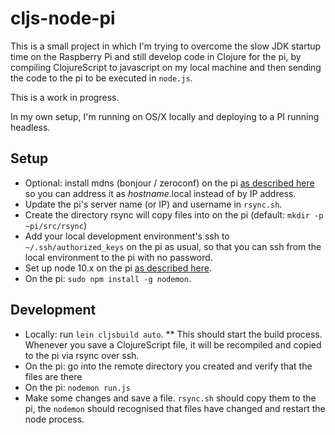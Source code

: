 # cljs-node-pi

This is a small project in which I'm trying to overcome the slow JDK startup time
on the Raspberry Pi and still develop code in Clojure for the pi, by compiling 
ClojureScript to javascript on my local machine and then sending the code to the 
pi to be executed in `node.js`.

This is a work in progress.

In my own setup, I'm running on OS/X locally and deploying to a PI running headless.

## Setup

* Optional: install mdns (bonjour / zeroconf) on the pi 
  [as described here](http://www.raspberrypi.org/forums/viewtopic.php?f=66&t=18207)
  so you can address it as _hostname_.local instead of by IP address.
* Update the pi's server name (or IP) and username in `rsync.sh`.
* Create the directory rsync will copy files into on the pi (default: 
  `mkdir -p ~pi/src/rsync`)
* Add your local development environment's ssh to `~/.ssh/authorized_keys` on the 
  pi as usual, so that you can ssh from the local environment to the pi with no password.
* Set up node 10.x on the pi 
  [as described here](http://nodered.org/docs/hardware/raspberrypi.html).
* On the pi: `sudo npm install -g nodemon`.

## Development

* Locally: run `lein cljsbuild auto`.
** This should start the build process. Whenever you save a ClojureScript file, it will
   be recompiled and copied to the pi via rsync over ssh.
* On the pi: go into the remote directory you created and verify that the files are there
* On the pi: `nodemon run.js`
* Make some changes and save a file. `rsync.sh` should copy them to the pi, the `nodemon`
  should recognised that files have changed and restart the node process.
 